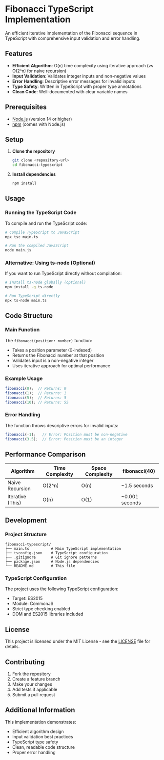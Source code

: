 # Fibonacci TypeScript Implementation

An efficient iterative implementation of the Fibonacci sequence in TypeScript with comprehensive input validation and error handling.

## Features

- **Efficient Algorithm**: O(n) time complexity using iterative approach (vs O(2^n) for naive recursion)
- **Input Validation**: Validates integer inputs and non-negative values
- **Error Handling**: Descriptive error messages for invalid inputs
- **Type Safety**: Written in TypeScript with proper type annotations
- **Clean Code**: Well-documented with clear variable names

## Prerequisites

- [Node.js](https://nodejs.org/) (version 14 or higher)
- [npm](https://www.npmjs.com/) (comes with Node.js)

## Setup

1. **Clone the repository**
   ```bash
   git clone <repository-url>
   cd fibonacci-typescript
   ```

2. **Install dependencies**
   ```bash
   npm install
   ```

## Usage

### Running the TypeScript Code

To compile and run the TypeScript code:

```bash
# Compile TypeScript to JavaScript
npx tsc main.ts

# Run the compiled JavaScript
node main.js
```

### Alternative: Using ts-node (Optional)

If you want to run TypeScript directly without compilation:

```bash
# Install ts-node globally (optional)
npm install -g ts-node

# Run TypeScript directly
npx ts-node main.ts
```

## Code Structure

### Main Function

The `fibonacci(position: number)` function:
- Takes a position parameter (0-indexed)
- Returns the Fibonacci number at that position
- Validates input is a non-negative integer
- Uses iterative approach for optimal performance

### Example Usage

```typescript
fibonacci(0);  // Returns: 0
fibonacci(1);  // Returns: 1
fibonacci(5);  // Returns: 5
fibonacci(10); // Returns: 55
```

### Error Handling

The function throws descriptive errors for invalid inputs:

```typescript
fibonacci(-1);   // Error: Position must be non-negative
fibonacci(3.5);  // Error: Position must be an integer
```

## Performance Comparison

| Algorithm | Time Complexity | Space Complexity | fibonacci(40) |
|-----------|----------------|------------------|---------------|
| Naive Recursion | O(2^n) | O(n) | ~1.5 seconds |
| Iterative (This) | O(n) | O(1) | ~0.001 seconds |

## Development

### Project Structure

```
fibonacci-typescript/
├── main.ts          # Main TypeScript implementation
├── tsconfig.json    # TypeScript configuration
├── .gitignore       # Git ignore patterns
├── package.json     # Node.js dependencies
└── README.md        # This file
```

### TypeScript Configuration

The project uses the following TypeScript configuration:
- Target: ES2015
- Module: CommonJS
- Strict type checking enabled
- DOM and ES2015 libraries included

## License

This project is licensed under the MIT License - see the [LICENSE](LICENSE) file for details.

## Contributing

1. Fork the repository
2. Create a feature branch
3. Make your changes
4. Add tests if applicable
5. Submit a pull request

## Additional Information

This implementation demonstrates:
- Efficient algorithm design
- Input validation best practices
- TypeScript type safety
- Clean, readable code structure
- Proper error handling